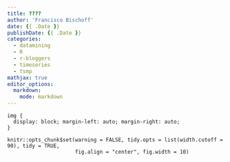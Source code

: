 ```yaml
---
title: ????
author: 'Francisco Bischoff'
date: {{ .Date }}
publishDate: {{ .Date }}
categories:
  - datamining
  - R
  - r-bloggers
  - timeseries
  - tsmp
mathjax: true
editor_options:
  markdown:
    mode: markdown
---
```


```{css, echo=FALSE}
img {
  display: block; margin-left: auto; margin-right: auto;
}
```

```{r setup, echo=FALSE}
knitr::opts_chunk$set(warning = FALSE, tidy.opts = list(width.cutoff = 90), tidy = TRUE,
                      fig.align = "center", fig.width = 10)
```
